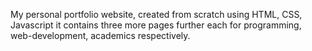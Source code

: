 My personal portfolio website, created from scratch using HTML, CSS, Javascript
it contains three more pages further each for programming, web-development, academics respectively.
